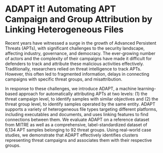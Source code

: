 # ADAPT it! Automating APT Campaign and Group Attribution by Linking Heterogeneous Files

Recent years have witnessed a surge in the growth of Advanced Persistent Threats (APTs), with significant challenges to the security landscape, affecting industry, governance, and democracy. The ever-growing number of actors and the complexity of their campaigns have made it difficult for defenders to track and attribute these malicious activities effectively.
Traditionally, researchers relied on threat intelligence to track APTs. However, this often led to fragmented information, delays in connecting campaigns with specific threat groups, and misattribution.

In response to these challenges, we introduce ADAPT, a machine learning-based approach for automatically attributing APTs at two levels: (1) the threat campaign level, to identify samples with similar objectives and (2) the threat group level, to identify samples operated by the same entity. ADAPT supports a variety of heterogeneous file types targeting different platforms, including executables and documents, and uses linking features to find connections between them. We evaluate ADAPT on a reference dataset from MITRE as well as a comprehensive, label-standardized dataset of 6,134 APT samples belonging to 92 threat groups. Using real-world case studies, we demonstrate that ADAPT effectively identifies clusters representing threat campaigns and associates them with their respective groups.
